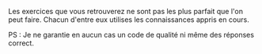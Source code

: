 Les exercices que vous retrouverez ne sont pas les plus parfait que l'on peut faire.
Chacun d'entre eux utilises les connaissances appris en cours.

PS : Je ne garantie en aucun cas un code de qualité ni même des réponses correct.
